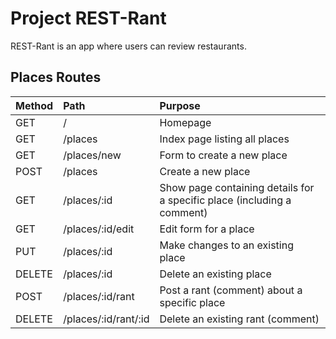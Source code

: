 
# Project REST-Rant

REST-Rant is an app where users can review restaurants.

## Places Routes
| Method | Path | Purpose |
| :--- | :--- | :--- |
| GET |  / | Homepage |
| GET |  /places | Index page listing all places |
| GET |  /places/new | Form to create a new place |
| POST |  /places | Create a new place |
| GET |  /places/:id | Show page containing details for a specific place (including a comment) |
| GET |  /places/:id/edit | Edit form for a place |
| PUT |  /places/:id | Make changes to an existing place |
| DELETE |  /places/:id | Delete an existing place |
| POST |  /places/:id/rant | Post a rant (comment) about a specific place |
| DELETE |  /places/:id/rant/:id | Delete an existing rant (comment) 
